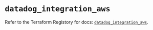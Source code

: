# `datadog_integration_aws`

Refer to the Terraform Registory for docs: [`datadog_integration_aws`](https://registry.terraform.io/providers/datadog/datadog/3.32.0/docs/resources/integration_aws).
